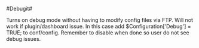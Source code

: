 #Debugit#

Turns on debug mode without having to modify config files via FTP. Will not work if plugin/dashboard issue. In this case add $Configuration['Debug'] = TRUE; to conf/config. Remember to disable when done so user do not see debug issues.
